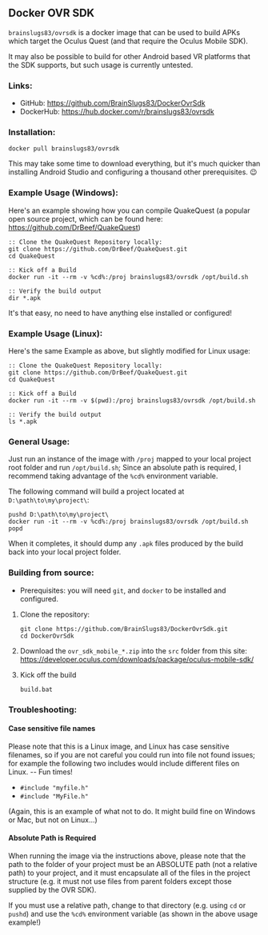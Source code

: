 ## Docker OVR SDK
`brainslugs83/ovrsdk` is a docker image that can be used to build APKs which target the Oculus Quest (and that require the Oculus Mobile SDK).

It may also be possible to build for other Android based VR platforms that the SDK supports, but such usage is currently untested.

### Links:
 - GitHub: https://github.com/BrainSlugs83/DockerOvrSdk
 - DockerHub: https://hub.docker.com/r/brainslugs83/ovrsdk

### Installation:
```
docker pull brainslugs83/ovrsdk
```

This may take some time to download everything, but it's much quicker than installing Android Studio and configuring a thousand other prerequisites. 😉

### Example Usage (Windows):
Here's an example showing how you can compile QuakeQuest (a popular open source project, which can be found here: https://github.com/DrBeef/QuakeQuest)

```
:: Clone the QuakeQuest Repository locally:
git clone https://github.com/DrBeef/QuakeQuest.git
cd QuakeQuest

:: Kick off a Build
docker run -it --rm -v %cd%:/proj brainslugs83/ovrsdk /opt/build.sh

:: Verify the build output
dir *.apk
```

It's that easy, no need to have anything else installed or configured!

### Example Usage (Linux):
Here's the same Example as above, but slightly modified for Linux usage:

```
:: Clone the QuakeQuest Repository locally:
git clone https://github.com/DrBeef/QuakeQuest.git
cd QuakeQuest

:: Kick off a Build
docker run -it --rm -v $(pwd):/proj brainslugs83/ovrsdk /opt/build.sh

:: Verify the build output
ls *.apk
```

### General Usage:
Just run an instance of the image with `/proj` mapped to your local project root folder and run `/opt/build.sh`; Since an absolute path is required, I recommend taking advantage of the `%cd%` environment variable.

The following command will build a project located at `D:\path\to\my\project\`:

```
pushd D:\path\to\my\project\
docker run -it --rm -v %cd%:/proj brainslugs83/ovrsdk /opt/build.sh
popd
```

When it completes, it should dump any `.apk` files produced by the build back into your local project folder.

### Building from source:

- Prerequisites: you will need `git`, and `docker` to be installed and configured.

1. Clone the repository:
   ```
   git clone https://github.com/BrainSlugs83/DockerOvrSdk.git
   cd DockerOvrSdk
   ```

2. Download the `ovr_sdk_mobile_*.zip` into the `src` folder from this site: https://developer.oculus.com/downloads/package/oculus-mobile-sdk/

3. Kick off the build
   ```
   build.bat
   ```

### Troubleshooting:

#### Case sensitive file names
Please note that this is a Linux image, and Linux has case sensitive filenames, so if you are not careful you could run into file not found issues; for example the following two includes would include different files on Linux. -- Fun times!
 - `#include "myfile.h"` 
 - `#include "MyFile.h"`

(Again, this is an example of what not to do.  It might build fine on Windows or Mac, but not on Linux...)

#### Absolute Path is Required
When running the image via the instructions above, please note that the path to the folder of your project must be an ABSOLUTE path (not a relative path) to your project, and it must encapsulate all of the files in the project structure (e.g. it must not use files from parent folders except those supplied by the OVR SDK).

If you must use a relative path, change to that directory (e.g. using `cd` or `pushd`) and use the `%cd%` environment variable (as shown in the above usage example!)